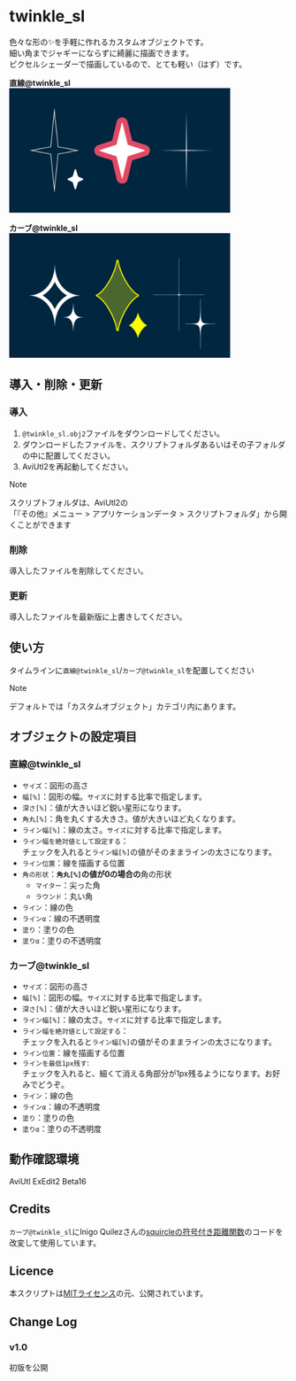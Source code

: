 # twinkle_sl

色々な形の✨を手軽に作れるカスタムオブジェクトです。<br>
細い角までジャギーにならずに綺麗に描画できます。<br>
ピクセルシェーダーで描画しているので、とても軽い（はず）です。

**直線@twinkle_sl**
<img src="./直線@twinkle_sl.png" width=400>

**カーブ@twinkle_sl**
<img src="./カーブ@twinkle_sl.png" width=400>


## 導入・削除・更新

### 導入
1. `@twinkle_sl.obj2`ファイルをダウンロードしてください。
2. ダウンロードしたファイルを、スクリプトフォルダあるいはその子フォルダの中に配置してください。
3. AviUtl2を再起動してください。

> [!Note]
> スクリプトフォルダは、AviUtl2の<br>
> 「『その他』メニュー > アプリケーションデータ > スクリプトフォルダ」から開くことができます

### 削除
導入したファイルを削除してください。

### 更新
導入したファイルを最新版に上書きしてください。

## 使い方
タイムラインに`直線@twinkle_sl`/`カーブ@twinkle_sl`を配置してください

> [!Note]
> デフォルトでは「カスタムオブジェクト」カテゴリ内にあります。


## オブジェクトの設定項目

### 直線@twinkle_sl
- `サイズ`：図形の高さ
- `幅[%]`：図形の幅。`サイズ`に対する比率で指定します。
- `深さ[%]`：値が大きいほど鋭い星形になります。
- `角丸[%]`：角を丸くする大きさ。値が大きいほど丸くなります。
- `ライン幅[%]`：線の太さ。`サイズ`に対する比率で指定します。
- `ライン幅を絶対値として設定する`：<br>
  チェックを入れると`ライン幅[%]`の値がそのままラインの太さになります。
- `ライン位置`：線を描画する位置
- `角の形状`：**`角丸[%]`の値が0の場合の**角の形状
  - `マイター`：尖った角
  - `ラウンド`：丸い角
- `ライン`：線の色
- `ラインα`：線の不透明度
- `塗り`：塗りの色
- `塗りα`：塗りの不透明度

### カーブ@twinkle_sl
- `サイズ`：図形の高さ
- `幅[%]`：図形の幅。`サイズ`に対する比率で指定します。
- `深さ[%]`：値が大きいほど鋭い星形になります。
- `ライン幅[%]`：線の太さ。`サイズ`に対する比率で指定します。
- `ライン幅を絶対値として設定する`：<br>
  チェックを入れると`ライン幅[%]`の値がそのままラインの太さになります。
- `ライン位置`：線を描画する位置
- `ラインを最低1px残す`:<br>
  チェックを入れると、細くて消える角部分が1px残るようになります。お好みでどうぞ。
- `ライン`：線の色
- `ラインα`：線の不透明度
- `塗り`：塗りの色
- `塗りα`：塗りの不透明度


## 動作確認環境
AviUtl ExEdit2 Beta16


## Credits
`カーブ@twinkle_sl`にInigo Quilezさんの[squircleの符号付き距離関数](https://www.shadertoy.com/view/7stcR4)のコードを改変して使用しています。


## Licence
本スクリプトは[MITライセンス](../LICENSE)の元、公開されています。


## Change Log

### v1.0
初版を公開
